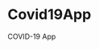 # Covid19App
COVID-19 App

<!--scale="[ {JModel>/HeaderData/0/deltarecovered} ]" indicator="Up"-->
<!--scale="[ {JModel>/HeaderData/0/deltadeaths} ]" indicator="Up"-->
<!--scale="[ {JModel>/HeaderData/0/deltaconfirmed} ]"-->
